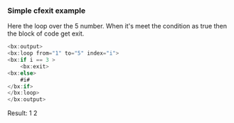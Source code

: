 ### Simple cfexit example

Here the loop over the 5 number. When it's meet the condition as true then the block of code get exit.


```java
<bx:output>
<bx:loop from="1" to="5" index="i">
<bx:if i == 3 >
	<bx:exit>
<bx:else>
	#i#
</bx:if>
</bx:loop>
</bx:output>
```

Result: 1 2

